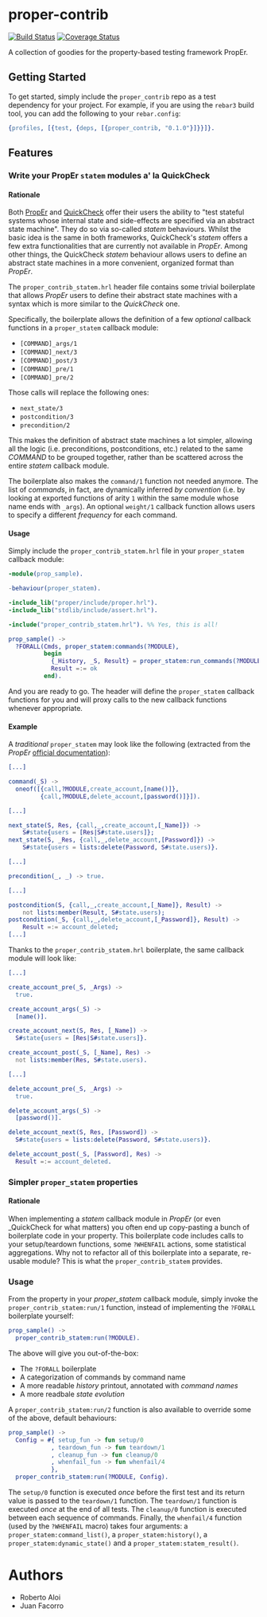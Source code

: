 # proper-contrib

[![Build Status](https://travis-ci.org/robertoaloi/proper_contrib.svg?branch=master)](https://travis-ci.org/robertoaloi/proper_contrib)
[![Coverage Status](https://coveralls.io/repos/github/robertoaloi/proper_contrib/badge.svg?branch=master)](https://coveralls.io/github/robertoaloi/proper_contrib?branch=master)

A collection of goodies for the property-based testing framework PropEr.

## Getting Started

To get started, simply include the `proper_contrib` repo as a test
dependency for your project. For example, if you are using the
`rebar3` build tool, you can add the following to your `rebar.config`:

```erlang
{profiles, [{test, {deps, [{proper_contrib, "0.1.0"}]}}]}.
```

## Features

### Write your PropEr `statem` modules a' la QuickCheck

#### Rationale

Both
[PropEr](https://proper-testing.github.io/apidocs/proper_statem.html)
and [QuickCheck](http://quviq.com/documentation/eqc/eqc_statem.html)
offer their users the ability to "test stateful systems whose internal
state and side-effects are specified via an abstract state
machine". They do so via so-called _statem_ behaviours. Whilst the
basic idea is the same in both frameworks, QuickCheck's _statem_
offers a few extra functionalities that are currently not available in
_PropEr_. Among other things, the QuickCheck _statem_ behaviour allows
users to define an abstract state machines in a more convenient,
organized format than _PropEr_.

The `proper_contrib_statem.hrl` header file contains some trivial
boilerplate that allows _PropEr_ users to define their abstract state
machines with a syntax which is more similar to the _QuickCheck_ one.

Specifically, the boilerplate allows the definition of a few
_optional_ callback functions in a `proper_statem` callback module:

* `[COMMAND]_args/1`
* `[COMMAND]_next/3`
* `[COMMAND]_post/3`
* `[COMMAND]_pre/1`
* `[COMMAND]_pre/2`

Those calls will replace the following ones:

* `next_state/3`
* `postcondition/3`
* `precondition/2`

This makes the definition of abstract state machines a lot simpler,
allowing all the logic (i.e. preconditions, postconditions, etc.)
related to the same _COMMAND_ to be grouped together, rather than be
scattered across the entire _statem_ callback module.

The boilerplate also makes the `command/1` function not needed
anymore. The list of _commands_, in fact, are dynamically inferred _by
convention_ (i.e. by looking at exported functions of arity `1` within
the same module whose name ends with `_args`). An optional `weight/1`
callback function allows users to specify a different _frequency_ for
each command.

#### Usage

Simply include the `proper_contrib_statem.hrl` file in your
`proper_statem` callback module:

```erlang
-module(prop_sample).

-behaviour(proper_statem).

-include_lib("proper/include/proper.hrl").
-include_lib("stdlib/include/assert.hrl").

-include("proper_contrib_statem.hrl"). %% Yes, this is all!

prop_sample() ->
  ?FORALL(Cmds, proper_statem:commands(?MODULE),
          begin
            {_History, _S, Result} = proper_statem:run_commands(?MODULE, Cmds),
            Result =:= ok
          end).

```

And you are ready to go. The header will define the `proper_statem`
callback functions for you and will proxy calls to the new callback
functions whenever appropriate.

#### Example

A _traditional_ `proper_statem` may look like the following (extracted
from the _PropEr_ [official
documentation](https://proper-testing.github.io/tutorials/PropEr_testing_of_generic_servers.html)):

```erlang
[...]

command(_S) ->
  oneof([{call,?MODULE,create_account,[name()]},
         {call,?MODULE,delete_account,[password()]}]).

[...]

next_state(S, Res, {call,_,create_account,[_Name]}) ->
    S#state{users = [Res|S#state.users]};
next_state(S, _Res, {call,_,delete_account,[Password]}) ->
    S#state{users = lists:delete(Password, S#state.users)}.

[...]

precondition(_, _) -> true.

[...]

postcondition(S, {call,_,create_account,[_Name]}, Result) ->
    not lists:member(Result, S#state.users);
postcondition(_S, {call,_,delete_account,[_Password]}, Result) ->
    Result =:= account_deleted;
[...]
```

Thanks to the `proper_contrib_statem.hrl` boilerplate, the same
callback module will look like:

```erlang
[...]

create_account_pre(_S, _Args) ->
  true.

create_account_args(_S) ->
  [name()].

create_account_next(S, Res, [_Name]) ->
  S#state{users = [Res|S#state.users]}.

create_account_post(_S, [_Name], Res) ->
  not lists:member(Res, S#state.users).

[...]

delete_account_pre(_S, _Args) ->
  true.

delete_account_args(_S) ->
  [password()].

delete_account_next(S, Res, [Password]) ->
  S#state{users = lists:delete(Password, S#state.users)}.

delete_account_post(_S, [Password], Res) ->
  Result =:= account_deleted.
```

### Simpler `proper_statem` properties

#### Rationale

When implementing a _statem_ callback module in _PropEr_ (or even
_QuickCheck for what matters) you often end up copy-pasting a bunch of
boilerplate code in your property. This boilerplate code includes
calls to your setup/teardown functions, some `?WHENFAIL` actions, some
statistical aggregations. Why not to refactor all of this boilerplate
into a separate, re-usable module? This is what the
`proper_contrib_statem` provides.

### Usage

From the property in your _proper\_statem_ callback module, simply
invoke the `proper_contrib_statem:run/1` function, instead of
implementing the `?FORALL` boilerplate yourself:

```erlang
prop_sample() ->
  proper_contrib_statem:run(?MODULE).
```

The above will give you out-of-the-box:

* The `?FORALL` boilerplate
* A categorization of commands by command name
* A more readable _history_ printout, annotated with _command names_
* A more readbale _state evolution_

A `proper_contrib_statem:run/2` function is also available to override
some of the above, default behaviours:

```erlang
prop_sample() ->
  Config = #{ setup_fun -> fun setup/0
            , teardown_fun -> fun teardown/1
            , cleanup_fun -> fun cleanup/0
            , whenfail_fun -> fun whenfail/4
            },
  proper_contrib_statem:run(?MODULE, Config).
```

The `setup/0` function is executed _once_ before the first test and
its return value is passed to the `teardown/1` function. The
`teardown/1` function is executed _once_ at the end of all tests. The
`cleanup/0` function is executed between each sequence of commands.
Finally, the `whenfail/4` function (used by the `?WHENFAIL` macro)
takes four arguments: a `proper_statem:command_list()`, a
`proper_statem:history()`, a `proper_statem:dynamic_state()` and a
`proper_statem:statem_result()`.

# Authors

* Roberto Aloi
* Juan Facorro
